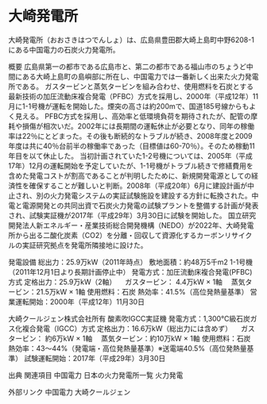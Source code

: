 # 大崎発電所

大崎発電所（おおさきはつでんしょ）は、広島県豊田郡大崎上島町中野6208-1にある中国電力の石炭火力発電所。

概要
広島県第一の都市である広島市と、第二の都市である福山市のちょうど中間にある大崎上島町の島嶼部に所在し、中国電力では一番新しく出来た火力発電所である。
ガスタービンと蒸気タービンを組み合わせ、使用燃料を石炭とする最新技術の加圧流動床複合発電（PFBC）方式を採用し、2000年（平成12年）11月に1-1号機が運転を開始した。煙突の高さは約200mで、国道185号線からもよく見える。
PFBC方式を採用し、高効率と低環境負荷を期待されたが、配管の摩耗や損傷が相次いだ。2002年には長期間の運転休止が必要となり、同年の稼働率は22％にとどまった。その後も断続的なトラブルが続き、2008年度と2009年度は共に40％台前半の稼働率であった（目標値は60-70％）。そのため稼動11年目を以て休止した。
当初計画されていた1-2号機については、2005年（平成17年）12月の運転開始を予定していたが、1-1号機がトラブル続きで修繕費用を含めた発電コストが割高であることが判明したために、新規開発電源としての経済性を確保することが難しいと判断。2008年（平成20年）6月に建設計画が中止され、別の火力発電システムの実証試験施設を建設する方針に転換された。中電と電源開発との共同出資で石炭火力発電の試験プラントを整備する計画が発表され、試験実証機が2017年（平成29年）3月30日に試験を開始した。
国立研究開発法人新エネルギー・産業技術総合開発機構（NEDO）が2022年、大崎発電所から出る二酸化炭素（CO2）を分離・回収して資源化するカーボンリサイクルの実証研究拠点を発電所隣接地に設けた。

発電設備
総出力：25.9万kW（2011年時点）
敷地面積：約48万5千m2
1-1号機（2011年12月1日より長期計画停止中）
発電方式：加圧流動床複合発電(PFBC)方式
定格出力：25.9万kW（2軸）
　ガスタービン： 4.4万kW × 1軸
　蒸気タービン：21.5万kW × 1軸
使用燃料：石炭
熱効率：41.5%（高位発熱量基準）
営業運転開始：2000年（平成12年）11月30日

大崎クールジェン株式会社所有
酸素吹IGCC実証機
発電方式：1,300℃級石炭ガス化複合発電（IGCC）方式
定格出力：16.6万kW（総出力には含めず）
　ガスタービン： 約6万kW × 1軸
　蒸気タービン：約10万kW × 1軸
使用燃料：石炭
熱効率：43～44%（発電端・高位発熱量基準）※送電端40.5%（高位発熱量基準）
試験運転開始：2017年（平成29年）3月30日

出典
関連項目
中国電力
日本の火力発電所一覧
火力発電

外部リンク
中国電力
大崎クールジェン